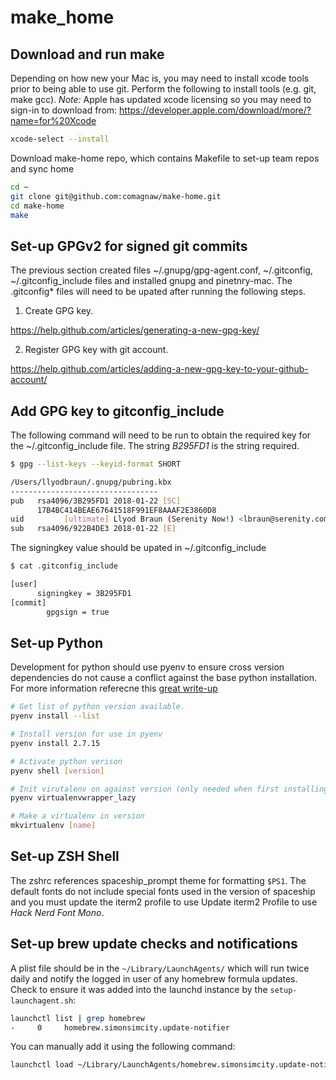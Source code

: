 # make_home

## Download and run make

Depending on how new your Mac is, you may need to install xcode tools prior to being able to use git.  Perform the following to install tools (e.g. git, make gcc).  _Note:_ Apple has updated xcode licensing so you may need to sign-in to download from: https://developer.apple.com/download/more/?name=for%20Xcode

```bash
xcode-select --install
```

Download make-home repo, which contains Makefile to set-up team repos and sync home

```bash
cd ~
git clone git@github.com:comagnaw/make-home.git
cd make-home
make
```

## Set-up GPGv2 for signed git commits

The previous section created files ~/.gnupg/gpg-agent.conf, ~/.gitconfig, ~/.gitconfig_include files and installed gnupg and pinetnry-mac.  The .gitconfig* files will need to be upated after running the following steps.

1. Create GPG key.

https://help.github.com/articles/generating-a-new-gpg-key/

2. Register GPG key with git account.

https://help.github.com/articles/adding-a-new-gpg-key-to-your-github-account/

## Add GPG key to gitconfig_include

The following command will need to be run to obtain the required key for the ~/.gitconfig_include file.  The string *B295FD1* is the string required.

```bash
$ gpg --list-keys --keyid-format SHORT

/Users/llyodbraun/.gnupg/pubring.kbx
---------------------------------
pub   rsa4096/3B295FD1 2018-01-22 [SC]
      17B4BC414BEAE67641518F991EF8AAAF2E3860D8
uid         [ultimate] Llyod Braun (Serenity Now!) <lbraun@serenity.com>
sub   rsa4096/922B4DE3 2018-01-22 [E]
```

The signingkey value should be upated in ~/.gitconfig_include

```bash
$ cat .gitconfig_include

[user]
      signingkey = 3B295FD1
[commit]
        gpgsign = true
```

## Set-up Python 

Development for python should use pyenv to ensure cross version dependencies do not cause a conflict against the base python installation.  For more information referecne this [great write-up](https://alysivji.github.io/setting-up-pyenv-virtualenvwrapper.html)

```bash
# Get list of python version available.
pyenv install --list

# Install version for use in pyenv
pyenv install 2.7.15

# Activate python verison
pyenv shell [version]

# Init virutalenv on against version (only needed when first installing version)
pyenv virtualenvwrapper_lazy

# Make a virtualenv in version
mkvirtualenv [name]
```

## Set-up ZSH Shell

The zshrc references spaceship_prompt theme for formatting `$PS1`.  The default fonts do not include special fonts used in the version of spaceship and you must update the iterm2 profile to use Update iterm2 Profile to use *Hack Nerd Font Mono*.

## Set-up brew update checks and notifications

A plist file should be in the `~/Library/LaunchAgents/` which will run twice daily and notify the logged in user of any homebrew formula updates.  Check to ensure it was added into the launchd instance by the `setup-launchagent.sh`:

```bash
launchctl list | grep homebrew
-     0     homebrew.simonsimcity.update-notifier
```

You can manually add it using the following command:

```bash
launchctl load ~/Library/LaunchAgents/homebrew.simonsimcity.update-notifier.plist
```
